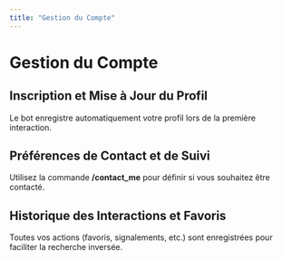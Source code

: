 ```yaml
---
title: "Gestion du Compte"
---
```


# Gestion du Compte

## Inscription et Mise à Jour du Profil

Le bot enregistre automatiquement votre profil lors de la première interaction.

## Préférences de Contact et de Suivi

Utilisez la commande **/contact_me** pour définir si vous souhaitez être contacté.

## Historique des Interactions et Favoris

Toutes vos actions (favoris, signalements, etc.) sont enregistrées pour faciliter la recherche inversée.
